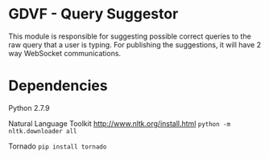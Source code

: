 # GDVF - Query Suggestor
This module is responsible for suggesting possible correct queries to the raw query that a user is typing.
For publishing the suggestions, it will have 2 way WebSocket communications.

# Dependencies
Python 2.7.9

Natural Language Toolkit http://www.nltk.org/install.html
`python -m nltk.downloader all`

Tornado
`pip install tornado`
